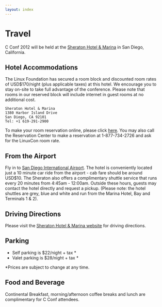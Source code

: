 ```yaml
---
layout: index
---
```


# Travel

C Conf 2012 will be held at the [Sheraton Hotel & Marina][hotel] in San Diego,
California.

## Hotel Accommodations

The Linux Foundation has secured a room block and discounted room rates of
USD$170/night (plus applicable taxes) at this hotel. We encourage you to stay
on-site to take full advantage of the conference.  Please note that rooms in
our reserved block will include internet in guest rooms at no additional cost.

	Sheraton Hotel & Marina
	1380 Harbor Island Drive
	San Diego, CA 92101
	Tel: +1 619-291-2900

To make your room reservation online, please click [here][hotel].  You may also
call the Reservation Center to make a reservation at 1-877-734-2726 and ask for
the LinuxCon room rate.

[hotel]: https://www.starwoodmeeting.com/StarGroupsWeb/booking/reservation?id=1203149218&key=8AF0A

## From the Airport

Fly in to [San Diego International Airport][airport]. The hotel is conveniently
located just a 10 minute car ride from the airport - cab fare should be around
USD$10.  The Sheraton also offers a complimentary shuttle service that runs
every 20 minutes from 4:45am - 12:00am. Outside these hours, guests may contact
the hotel directly and request a pickup. (Please note: the hotel shuttles are
grey, blue and white and run from the Marina Hotel, Bay and Terminals 1 & 2).

[airport]: http://www.san.org/

## Driving Directions

Please visit the [Sheraton Hotel & Marina website][hotelsite] for driving
directions.

[hotelsite]: http://www.starwoodhotels.com/sheraton/property/area/transportation.html?propertyID=127

## Parking

- Self parking is $22/night + tax *
- Valet parking is $28/night + tax *

*Prices are subject to change at any time.

## Food and Beverage

Continental Breakfast, morning/afternoon coffee breaks and lunch are
complimentary for C Conf attendees.
